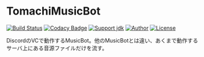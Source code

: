 # TomachiMusicBot
[![Build Status](https://travis-ci.org/book000/TomachiMusicBot.svg?branch=master)](https://travis-ci.org/book000/TomachiMusicBot)
[![Codacy Badge](https://api.codacy.com/project/badge/Grade/9324a23faf9146a9ac79d40b9a47b736)](https://www.codacy.com/app/book000/TomachiMusicBot?utm_source=github.com&amp;utm_medium=referral&amp;utm_content=book000/TomachiMusicBot&amp;utm_campaign=Badge_Grade)
[![Support jdk](https://img.shields.io/badge/Support%20jdk-oraclejdk8-red.svg)](https://img.shields.io)
[![Author](https://img.shields.io/badge/Author%20MinecraftID-mine__book000-orange.svg)](https://img.shields.io)
[![License](https://img.shields.io/badge/license-None-yellow.svg)](https://img.shields.io)

DiscordのVCで動作するMusicBot。他のMusicBotとは違い、あくまで動作するサーバ上にある音源ファイルだけを流す。
